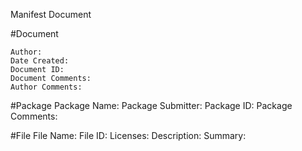 Manifest Document

#Document

    Author:
    Date Created:
    Document ID:
    Document Comments:
    Author Comments:


#Package
    Package Name:
    Package Submitter:
    Package ID:
    Package Comments:
    

#File
    File Name:
    File ID:
    Licenses:
    Description:
    Summary:
    
    

